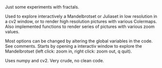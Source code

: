 Just some experiments with fractals. 

Used to explore interactively a Mandelbrotset or Juliaset in low resolution in a cv2 window, or to render high resolution pictures with various Colermaps.
Also implemented functions to render series of pictures with various zoom values. 

Most options can be changed by altering the global variables in the code. See comments.
Starts by opening a interactiv window to explore the Mandelbrotset (left click: zoom in, right click: zoom out, q quit).

Uses numpy and cv2. 
Very crude, no clean code.
